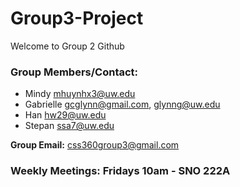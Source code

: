 # Group3-Project

Welcome to Group 2 Github

### Group Members/Contact:
- Mindy		mhuynhx3@uw.edu 
- Gabrielle	gcglynn@gmail.com, glynng@uw.edu
- Han		hw29@uw.edu
- Stepan 	ssa7@uw.edu 

**Group Email:** css360group3@gmail.com

### Weekly Meetings:  Fridays 10am - SNO 222A
